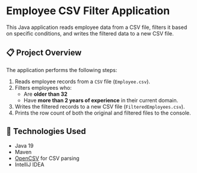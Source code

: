 # Employee CSV Filter Application

This Java application reads employee data from a CSV file, filters it based on specific conditions, and writes the filtered data to a new CSV file.

## 📋 Project Overview

The application performs the following steps:

1. Reads employee records from a `CSV` file (`Employee.csv`).
2. Filters employees who:
   - Are **older than 32**
   - Have **more than 2 years of experience** in their current domain.
3. Writes the filtered records to a new CSV file (`FilteredEmployees.csv`).
4. Prints the row count of both the original and filtered files to the console.

## 🔧 Technologies Used

- Java 19
- Maven
- [OpenCSV](http://opencsv.sourceforge.net/) for CSV parsing
- IntelliJ IDEA
